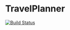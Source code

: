 TravelPlanner
=============
[![Build Status](https://drone.io/github.com/barta3/TravelPlanner/status.png)](https://drone.io/github.com/barta3/TravelPlanner/latest)